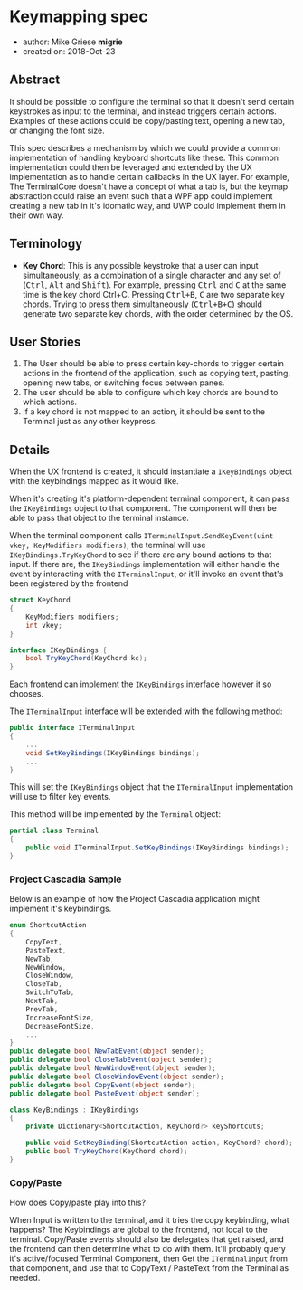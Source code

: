 # Keymapping spec

* author: Mike Griese __migrie__
* created on: 2018-Oct-23

## Abstract
It should be possible to configure the terminal so that it doesn't send certain keystrokes as input to the terminal, and instead triggers certain actions. Examples of these actions could be copy/pasting text, opening a new tab, or changing the font size.

This spec describes a mechanism by which we could provide a common implementation of handling keyboard shortcuts like these. This common implementation could then be leveraged and extended by the UX implementation as to handle certain callbacks in the UX layer. For example, The TerminalCore doesn't have a concept of what a tab is, but the keymap abstraction could raise an event such that a WPF app could implement creating a new tab in it's idomatic way, and UWP could implement them in their own way.

## Terminology
* **Key Chord**: This is any possible keystroke that a user can input
  simultaneously, as a combination of a single character and any set of
  (<kbd>Ctrl</kbd>, <kbd>Alt</kbd> and <kbd>Shift</kbd>).
  For example, pressing <kbd>Ctrl</kbd> and <kbd>C</kbd> at the same time is the
  key chord Ctrl+C. Pressing <kbd>Ctrl+B</kbd>, <kbd>C</kbd> are two separate
  key chords. Trying to press them simultaneously (<kbd>Ctrl+B+C</kbd>) should
  generate two separate key chords, with the order determined by the OS.

## User Stories
1. The User should be able to press certain key-chords to trigger certain
   actions in the frontend of the application, such as copying text, pasting,
   opening new tabs, or switching focus between panes.
2. The user should be able to configure which key chords are bound to which actions.
3. If a key chord is not mapped to an action, it should be sent to the Terminal just as any other keypress.

## Details

When the UX frontend is created, it should instantiate a `IKeyBindings` object with the keybindings mapped as it would like.

When it's creating it's platform-dependent terminal component, it can pass the `IKeyBindings` object to that component. The component will then be able to pass that object to the terminal instance.

When the terminal component calls `ITerminalInput.SendKeyEvent(uint vkey, KeyModifiers modifiers)`, the terminal will use `IKeyBindings.TryKeyChord` to see if there are any bound actions to that input. If there are, the `IKeyBindings` implementation will either handle the event by interacting with the `ITerminalInput`, or it'll invoke an event that's been registered by the frontend

```csharp
struct KeyChord
{
    KeyModifiers modifiers;
    int vkey;
}

interface IKeyBindings {
    bool TryKeyChord(KeyChord kc);
}
```

Each frontend can implement the `IKeyBindings` interface however it so chooses.

The `ITerminalInput` interface will be extended with the following method:
```csharp
public interface ITerminalInput
{
    ...
    void SetKeyBindings(IKeyBindings bindings);
    ...
}
```
This will set the `IKeyBindings` object that the `ITerminalInput` implementation will use to filter key events.

This method will be implemented by the `Terminal` object:
```csharp
partial class Terminal
{
    public void ITerminalInput.SetKeyBindings(IKeyBindings bindings);
}
```
### Project Cascadia Sample

Below is an example of how the Project Cascadia application might implement it's
  keybindings.

```csharp
enum ShortcutAction
{
    CopyText,
    PasteText,
    NewTab,
    NewWindow,
    CloseWindow,
    CloseTab,
    SwitchToTab,
    NextTab,
    PrevTab,
    IncreaseFontSize,
    DecreaseFontSize,
    ...
}
public delegate bool NewTabEvent(object sender);
public delegate bool CloseTabEvent(object sender);
public delegate bool NewWindowEvent(object sender);
public delegate bool CloseWindowEvent(object sender);
public delegate bool CopyEvent(object sender);
public delegate bool PasteEvent(object sender);

class KeyBindings : IKeyBindings
{
    private Dictionary<ShortcutAction, KeyChord?> keyShortcuts;

    public void SetKeyBinding(ShortcutAction action, KeyChord? chord);
    public bool TryKeyChord(KeyChord chord);
}
```

### Copy/Paste
How does Copy/paste play into this?

When Input is written to the terminal, and it tries the copy keybinding, what happens?
The Keybindings are global to the frontend, not local to the terminal. Copy/Paste events should also be delegates that get raised, and the frontend can then determine what to do with them. It'll probably query it's active/focused Terminal Component, then Get the `ITerminalInput` from that component, and use that to CopyText / PasteText from the Terminal as needed.
